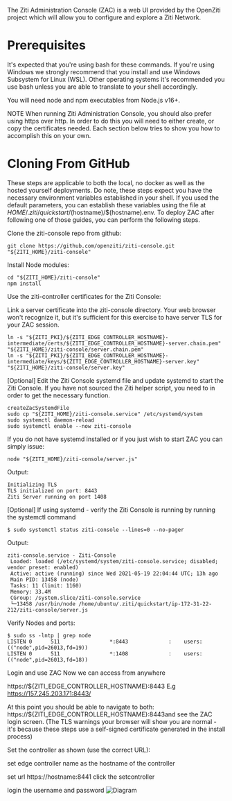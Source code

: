 The Ziti Administration Console (ZAC) is a web UI provided by the OpenZiti project which will allow you to configure and explore a Ziti Network.

# Prerequisites
It's expected that you're using bash for these commands. If you're using Windows we strongly recommend that you install and use Windows Subsystem for Linux (WSL). Other operating systems it's recommended you use bash unless you are able to translate to your shell accordingly.

You will need node and npm executables from Node.js v16+.

NOTE
When running Ziti Administration Console, you should also prefer using https over http. In order to do this you will need to either create, or copy the certificates needed. Each section below tries to show you how to accomplish this on your own.

# Cloning From GitHub
These steps are applicable to both the local, no docker as well as the hosted yourself deployments. Do note, these steps expect you have the necessary environment variables established in your shell. If you used the default parameters, you can establish these variables using the file at ${HOME}/.ziti/quickstart/$(hostname)/$(hostname).env. To deploy ZAC after following one of those guides, you can perform the following steps.

Clone the ziti-console repo from github:
```
git clone https://github.com/openziti/ziti-console.git "${ZITI_HOME}/ziti-console"
```
Install Node modules:
```
cd "${ZITI_HOME}/ziti-console"
npm install
```
Use the ziti-controller certificates for the Ziti Console:

Link a server certificate into the ziti-console directory. Your web browser won't recognize it, but it's sufficient for this exercise to have server TLS for your ZAC session.
```
ln -s "${ZITI_PKI}/${ZITI_EDGE_CONTROLLER_HOSTNAME}-intermediate/certs/${ZITI_EDGE_CONTROLLER_HOSTNAME}-server.chain.pem" "${ZITI_HOME}/ziti-console/server.chain.pem"
ln -s "${ZITI_PKI}/${ZITI_EDGE_CONTROLLER_HOSTNAME}-intermediate/keys/${ZITI_EDGE_CONTROLLER_HOSTNAME}-server.key" "${ZITI_HOME}/ziti-console/server.key"
```
[Optional] Edit the Ziti Console systemd file and update systemd to start the Ziti Console. If you have not sourced the Ziti helper script, you need to in order to get the necessary function.
```
createZacSystemdFile
sudo cp "${ZITI_HOME}/ziti-console.service" /etc/systemd/system
sudo systemctl daemon-reload
sudo systemctl enable --now ziti-console
```
If you do not have systemd installed or if you just wish to start ZAC you can simply issue:
```
node "${ZITI_HOME}/ziti-console/server.js"
```
Output:
```
Initializing TLS
TLS initialized on port: 8443
Ziti Server running on port 1408
```
[Optional] If using systemd - verify the Ziti Console is running by running the systemctl command 
```
$ sudo systemctl status ziti-console --lines=0 --no-pager
```
Output: 
```
ziti-console.service - Ziti-Console
 Loaded: loaded (/etc/systemd/system/ziti-console.service; disabled; vendor preset: enabled)
 Active: active (running) since Wed 2021-05-19 22:04:44 UTC; 13h ago
 Main PID: 13458 (node)
 Tasks: 11 (limit: 1160)
 Memory: 33.4M
 CGroup: /system.slice/ziti-console.service
 └─13458 /usr/bin/node /home/ubuntu/.ziti/quickstart/ip-172-31-22-212/ziti-console/server.js
```
Verify Nodes and ports:
```
$ sudo ss -lntp | grep node
LISTEN 0      511                *:8443             :    users:(("node",pid=26013,fd=19))           
LISTEN 0      511                *:1408             :    users:(("node",pid=26013,fd=18))
```
 

Login and use ZAC
Now we can access from anywhere

https://${ZITI_EDGE_CONTROLLER_HOSTNAME}:8443   E.g https://157.245.203.171:8443/

At this point you should be able to navigate to both: https://${ZITI_EDGE_CONTROLLER_HOSTNAME}:8443and see the ZAC login screen. (The TLS warnings your browser will show you are normal - it's because these steps use a self-signed certificate generated in the install process)

Set the controller as shown (use the correct URL):

set edge controller name as the hostname of the controller

set url https://hostname:8441  click the setcontroller

login the username and password
![Diagram](console.png)
